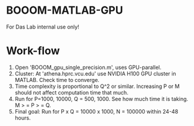 # BOOOM-MATLAB-GPU
For Das Lab internal use only!

# Work-flow
1) Open 'BOOOM_gpu_single_precision.m', uses GPU-parallel.
2) Cluster: At 'athena.hprc.vcu.edu' use NVIDIA H100 GPU cluster in MATLAB. Check time to converge.
3) Time complexity is proportional to Q^2 or similar. Increasing P or M should not affect computation time that much.
4) Run for P=1000, 10000, Q = 500, 1000. See how much time it is taking. M > = P > = Q.
5) Final goal: Run for P x Q = 10000 x 1000, N = 100000 within 24-48 hours.
